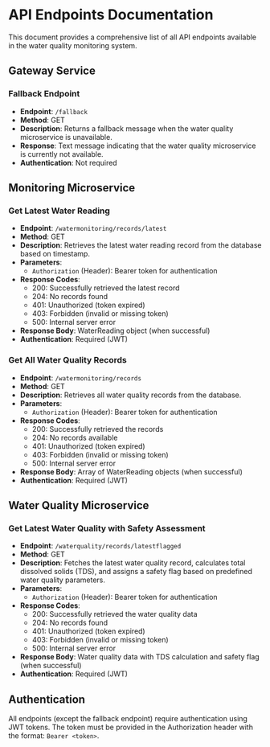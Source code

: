 # API Endpoints Documentation

This document provides a comprehensive list of all API endpoints available in the water quality monitoring system.

## Gateway Service

### Fallback Endpoint

- **Endpoint**: `/fallback`
- **Method**: GET
- **Description**: Returns a fallback message when the water quality microservice is unavailable.
- **Response**: Text message indicating that the water quality microservice is currently not available.
- **Authentication**: Not required

## Monitoring Microservice

### Get Latest Water Reading

- **Endpoint**: `/watermonitoring/records/latest`
- **Method**: GET
- **Description**: Retrieves the latest water reading record from the database based on timestamp.
- **Parameters**: 
  - `Authorization` (Header): Bearer token for authentication
- **Response Codes**:
  - 200: Successfully retrieved the latest record
  - 204: No records found
  - 401: Unauthorized (token expired)
  - 403: Forbidden (invalid or missing token)
  - 500: Internal server error
- **Response Body**: WaterReading object (when successful)
- **Authentication**: Required (JWT)

### Get All Water Quality Records

- **Endpoint**: `/watermonitoring/records`
- **Method**: GET
- **Description**: Retrieves all water quality records from the database.
- **Parameters**: 
  - `Authorization` (Header): Bearer token for authentication
- **Response Codes**:
  - 200: Successfully retrieved the records
  - 204: No records available
  - 401: Unauthorized (token expired)
  - 403: Forbidden (invalid or missing token)
  - 500: Internal server error
- **Response Body**: Array of WaterReading objects (when successful)
- **Authentication**: Required (JWT)

## Water Quality Microservice

### Get Latest Water Quality with Safety Assessment

- **Endpoint**: `/waterquality/records/latestflagged`
- **Method**: GET
- **Description**: Fetches the latest water quality record, calculates total dissolved solids (TDS), and assigns a safety flag based on predefined water quality parameters.
- **Parameters**: 
  - `Authorization` (Header): Bearer token for authentication
- **Response Codes**:
  - 200: Successfully retrieved the water quality data
  - 204: No records found
  - 401: Unauthorized (token expired)
  - 403: Forbidden (invalid or missing token)
  - 500: Internal server error
- **Response Body**: Water quality data with TDS calculation and safety flag (when successful)
- **Authentication**: Required (JWT)

## Authentication

All endpoints (except the fallback endpoint) require authentication using JWT tokens. The token must be provided in the Authorization header with the format: `Bearer <token>`.